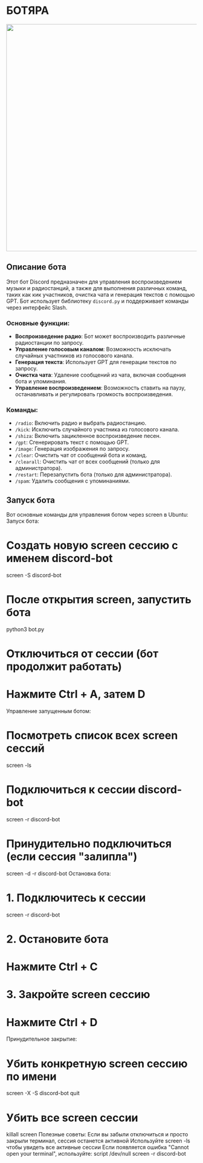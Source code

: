 # БОТЯРА
  <img src="https://media1.tenor.com/m/EqFmLAryG_MAAAAd/%D0%B7%D0%B0%D0%B9%D1%87%D0%B8%D0%BA.gif" width="600"/>
</div>

## Описание бота
Этот бот Discord предназначен для управления воспроизведением музыки и радиостанций, а также для выполнения различных команд, таких как кик участников, очистка чата и генерация текстов с помощью GPT. Бот использует библиотеку `discord.py` и поддерживает команды через интерфейс Slash.

### Основные функции:
- **Воспроизведение радио**: Бот может воспроизводить различные радиостанции по запросу.
- **Управление голосовым каналом**: Возможность исключать случайных участников из голосового канала.
- **Генерация текста**: Использует GPT для генерации текстов по запросу.
- **Очистка чата**: Удаление сообщений из чата, включая сообщения бота и упоминания.
- **Управление воспроизведением**: Возможность ставить на паузу, останавливать и регулировать громкость воспроизведения.

### Команды:
- `/radio`: Включить радио и выбрать радиостанцию.
- `/kick`: Исключить случайного участника из голосового канала.
- `/shiza`: Включить зацикленное воспроизведение песен.
- `/gpt`: Сгенерировать текст с помощью GPT.
- `/image`: Генерация изображения по запросу.
- `/clear`: Очистить чат от сообщений бота и команд.
- `/clearall`: Очистить чат от всех сообщений (только для администратора).
- `/restart`: Перезапустить бота (только для администратора).
- `/spam`: Удалить сообщения с упоминаниями.

## Запуск бота
Вот основные команды для управления ботом через screen в Ubuntu:
Запуск бота:
# Создать новую screen сессию с именем discord-bot
screen -S discord-bot

# После открытия screen, запустить бота
python3 bot.py

# Отключиться от сессии (бот продолжит работать)
# Нажмите Ctrl + A, затем D
Управление запущенным ботом:
# Посмотреть список всех screen сессий
screen -ls

# Подключиться к сессии discord-bot
screen -r discord-bot

# Принудительно подключиться (если сессия "залипла")
screen -d -r discord-bot
Остановка бота:
# 1. Подключитесь к сессии
screen -r discord-bot

# 2. Остановите бота
# Нажмите Ctrl + C

# 3. Закройте screen сессию
# Нажмите Ctrl + D
Принудительное закрытие:
# Убить конкретную screen сессию по имени
screen -X -S discord-bot quit

# Убить все screen сессии
killall screen
Полезные советы:
Если вы забыли отключиться и просто закрыли терминал, сессия останется активной
Используйте screen -ls чтобы увидеть все активные сессии
Если появляется ошибка "Cannot open your terminal", используйте:
script /dev/null
screen -r discord-bot
